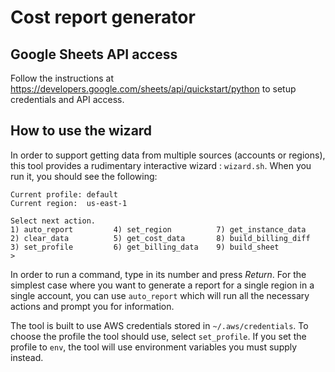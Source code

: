 # Cost report generator

## Google Sheets API access

Follow the instructions at
https://developers.google.com/sheets/api/quickstart/python to setup credentials
and API access.

## How to use the wizard

In order to support getting data from multiple sources (accounts or regions),
this tool provides a rudimentary interactive wizard : `wizard.sh`. When you run
it, you should see the following:

```
Current profile: default
Current region:  us-east-1

Select next action.
1) auto_report         4) set_region          7) get_instance_data
2) clear_data          5) get_cost_data       8) build_billing_diff
3) set_profile         6) get_billing_data    9) build_sheet
>
```

In order to run a command, type in its number and press _Return_. For the
simplest case where you want to generate a report for a single region in a
single account, you can use `auto_report` which will run all the necessary
actions and prompt you for information.

The tool is built to use AWS credentials stored in `~/.aws/credentials`. To
choose the profile the tool should use, select `set_profile`. If you set the
profile to `env`, the tool will use environment variables you must supply
instead.

